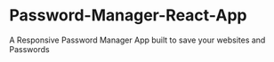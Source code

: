 # Password-Manager-React-App
A Responsive Password Manager App built to save your websites and Passwords 
